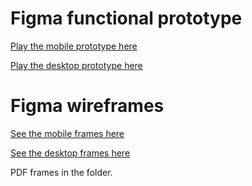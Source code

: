 # Figma functional prototype

[Play the mobile prototype here](https://www.figma.com/proto/aA3l35Q5fSsSrTTXUMitos/Projet-Astro?node-id=33%3A0&viewport=62%2C-74%2C0.5&scaling=scale-down)

[Play the desktop prototype here](https://www.figma.com/proto/aA3l35Q5fSsSrTTXUMitos/Projet-Astro?node-id=18%3A92&viewport=127%2C232%2C0.129169762134552&scaling=min-zoom)

# Figma wireframes

[See the mobile frames here](https://www.figma.com/file/aA3l35Q5fSsSrTTXUMitos/Projet-Astro?node-id=0%3A1)

[See the desktop frames here](https://www.figma.com/file/aA3l35Q5fSsSrTTXUMitos/Projet-Astro?node-id=15%3A2)

PDF frames in the folder.
